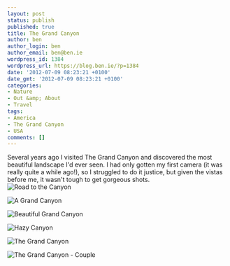 ```yaml
---
layout: post
status: publish
published: true
title: The Grand Canyon
author: ben
author_login: ben
author_email: ben@ben.ie
wordpress_id: 1384
wordpress_url: https://blog.ben.ie/?p=1384
date: '2012-07-09 08:23:21 +0100'
date_gmt: '2012-07-09 08:23:21 +0100'
categories:
- Nature
- Out &amp; About
- Travel
tags:
- America
- The Grand Canyon
- USA
comments: []
---
```

<p>Several years ago I visited The Grand Canyon and discovered the most beautiful landscape I'd ever seen. I had only gotten my first camera (it was really quite a while ago!), so I struggled to do it justice, but given the vistas before me, it wasn't tough to get gorgeous shots.<br />
<img class="aligncenter" src="https://farm9.staticflickr.com/8018/7161665934_d46f243b31_b.jpg" alt="Road to the Canyon" /></p>
<p><img class="aligncenter" src="https://farm6.staticflickr.com/5075/7161667996_b7be728474_b.jpg" alt="A Grand Canyon" /></p>
<p><img class="aligncenter" src="https://farm8.staticflickr.com/7237/7161669270_cf0f9d11dc_c.jpg" alt="Beautiful Grand Canyon" /></p>
<p><img class="aligncenter" src="https://farm9.staticflickr.com/8166/7161669914_829991396c_c.jpg" alt="Hazy Canyon"  /></p>
<p><img class="aligncenter" src="https://farm6.staticflickr.com/5446/7161677380_e1832ce70e_b.jpg" alt="The Grand Canyon" /></p>
<p><img class="aligncenter" src="https://farm8.staticflickr.com/7081/7161678138_2203d8dc0f_c.jpg" alt="The Grand Canyon - Couple" /></p>
